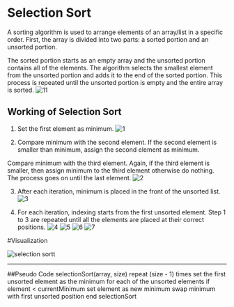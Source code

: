 
# Selection Sort

 
A sorting algorithm is used to arrange elements of an array/list in a specific order. 
First, the array is divided into two parts: a sorted portion and an unsorted portion.
 
The sorted portion starts as an empty array and the unsorted portion contains all of the elements.
The algorithm selects the smallest element from the unsorted portion and adds it to the end of the sorted portion.
This process is repeated until the unsorted portion is empty and the entire array is sorted.
![11](https://www.programiz.com/sites/tutorial2program/files/sorting.png)

## Working of Selection Sort
1. Set the first element as minimum.
![1](https://www.programiz.com/sites/tutorial2program/files/Selection-sort-0-initial-array.png)


2. Compare minimum with the second element. If the second element is smaller than minimum, assign the second element as minimum.

Compare minimum with the third element. Again, if the third element is smaller, then assign minimum to the third element otherwise do nothing. The process goes on until the last element.
![2](https://www.programiz.com/sites/tutorial2program/files/Selection-sort-0-comparision.png)

3. After each iteration, minimum is placed in the front of the unsorted list.
![3](https://www.programiz.com/sites/tutorial2program/files/Selection-sort-0-swapping.png)

4. For each iteration, indexing starts from the first unsorted element. Step 1 to 3 are repeated until all the elements are placed at their correct positions.
![4](https://www.programiz.com/sites/tutorial2program/files/Selection-sort-0.png)
![5](https://www.programiz.com/sites/tutorial2program/files/Selection-sort-1.png)
![6](https://www.programiz.com/sites/tutorial2program/files/Selection-sort-2.png)
![7](https://www.programiz.com/sites/tutorial2program/files/Selection-sort-3_1.png)

#Visualization

 
![selection sortt](https://user-images.githubusercontent.com/98210740/212728104-650e9fed-46f4-4f9c-b94b-297f4a4dcf29.gif)
______________________________________________________________________________________________
 

##Pseudo Code
selectionSort(array, size)
  repeat (size - 1) times
  set the first unsorted element as the minimum
  for each of the unsorted elements
    if element < currentMinimum
      set element as new minimum
  swap minimum with first unsorted position
end selectionSort

